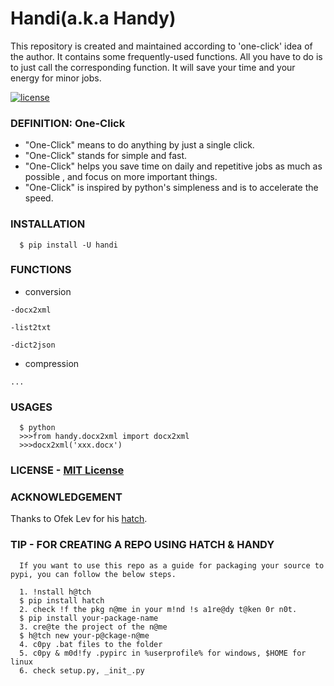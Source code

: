 # Handi(a.k.a Handy)

This repository is created and maintained according to 'one-click' idea of the author. It contains some frequently-used functions.
All you have to do is to just call the corresponding function. It will save your time and your energy for minor jobs.

[![license](https://img.shields.io/github/license/gaojunying/license.svg)](https://github.com/gaojunying/license/blob/master/LICENSE)

### DEFINITION: One-Click

* "One-Click" means to do anything by just a single click.
* "One-Click" stands for simple and fast.
* "One-Click" helps you save time on daily and repetitive jobs as much as possible
, and focus on more important things.
* "One-Click" is inspired by python's simpleness and is to accelerate the speed.

### INSTALLATION
      
      $ pip install -U handi

### FUNCTIONS 

   * conversion

    -docx2xml

    -list2txt

    -dict2json

   * compression

    ...
    
### USAGES

      $ python
      >>>from handy.docx2xml import docx2xml
      >>>docx2xml('xxx.docx')

### LICENSE - [MIT License](https://choosealicense.com/licenses/mit)
   
### ACKNOWLEDGEMENT

   Thanks to Ofek Lev for his [hatch](https://github.com/ofek/hatch).
  
### TIP - FOR CREATING A REPO USING HATCH & HANDY

      If you want to use this repo as a guide for packaging your source to pypi, you can follow the below steps.
      
      1. !nstall h@tch
      $ pip install hatch
      2. check !f the pkg n@me in your m!nd !s a1re@dy t@ken 0r n0t.
      $ pip install your-package-name
      3. cre@te the project of the n@me
      $ h@tch new your-p@ckage-n@me
      4. c0py .bat files to the folder
      5. c0py & m0d!fy .pypirc in %userprofile% for windows, $HOME for linux
      6. check setup.py, _init_.py
